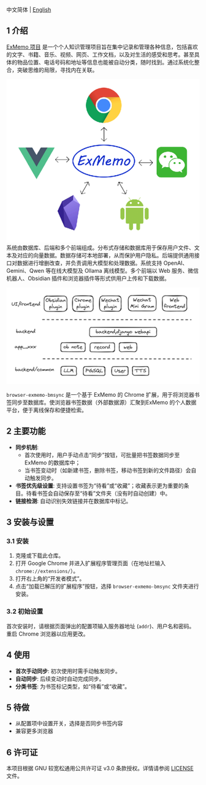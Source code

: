 
中文简体 | [English](./README.md)

## 1 介绍

[ExMemo 项目](https://github.com/ExMemo/exmemo.git) 是一个个人知识管理项目旨在集中记录和管理各种信息，包括喜欢的文字、书籍、音乐、视频、网页、工作文档，以及对生活的感受和思考。甚至具体的物品位置、电话号码和地址等信息也能被自动分类，随时找到。通过系统化整合，突破思维的局限，寻找内在关联。

![](./images/img1.png)
系统由数据库、后端和多个前端组成。分布式存储和数据库用于保存用户文件、文本及对应的向量数据。数据存储可本地部署，从而保护用户隐私。后端提供通用接口对数据进行增删改查，并负责调用大模型和处理数据。系统支持 OpenAI、Gemini、Qwen 等在线大模型及 Ollama 离线模型。多个前端以 Web 服务、微信机器人、Obsidian 插件和浏览器插件等形式供用户上传和下载数据。

![](./images/img2.png)


`browser-exmemo-bmsync` 是一个基于 ExMemo 的 Chrome 扩展，用于将浏览器书签同步至数据库。使浏览器书签数据（外部数据源）汇聚到ExMemo 的个人数据平台，便于离线保存和便捷检索。

## 2 主要功能

- **同步机制**: 
	- 首次使用时，用户手动点击“同步”按钮，可批量把书签数据同步至ExMemo 的数据库中；
	- 当书签变动时（如新建书签，删除书签，移动书签到新的文件路径）会自动触发同步。
- **书签优先级设置**: 支持设置书签为“待看”或“收藏”；收藏表示更为重要的条目。待看书签会自动保存至“待看”文件夹（没有时自动创建）中。
- **链接检测**: 自动识别失效链接并在数据库中标记。

## 3 安装与设置

### 3.1 安装

1. 克隆或下载此仓库。
2. 打开 Google Chrome 并进入扩展程序管理页面（在地址栏输入 `chrome://extensions/`）。
3. 打开右上角的“开发者模式”。
4. 点击“加载已解压的扩展程序”按钮，选择 `browser-exmemo-bmsync` 文件夹进行安装。

### 3.2 初始设置

首次安装时，请根据页面弹出的配置项输入服务器地址 (`addr`)、用户名和密码。  
重启 Chrome 浏览器以应用更改。

## 4 使用

- **首次手动同步**: 初次使用时需手动触发同步。
- **自动同步**: 后续变动时自动完成同步。
- **分类书签**: 为书签标记类型，如“待看”或“收藏”。

## 5 待做

- 从配置项中设置开关，选择是否同步书签内容
- 兼容更多浏览器

## 6 许可证

本项目根据 GNU 较宽松通用公共许可证 v3.0 条款授权。详情请参阅 [LICENSE](./LICENSE) 文件。